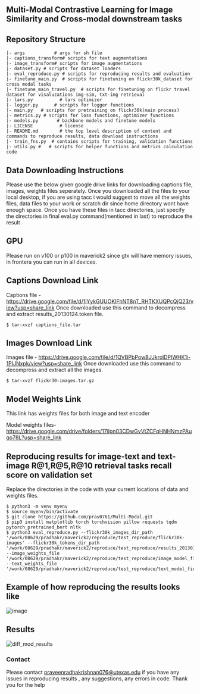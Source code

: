 ## Multi-Modal Contrastive Learning for Image Similarity and Cross-modal downstream tasks


Repository Structure
--------------------

    |- args           # args for sh file
    |- captions_transform# scripts for text augmentations
    |- image_transform# scripts for image augmentations
    |- dataset.py # scripts for dataset loaders
    |- eval_reproduce.py # scripts for reproducing results and evaluation
    |- finetune_main.py  # scripts for finetuning on flickr30k_dataset for cross modal tasks
    |- finetune_main_travel.py  # scripts for finetuning on flickr travel dataset for visaluzations img-sim, txt-img retrieval
    |- lars.py          # lars optimizer
    |- logger.py      # scripts for logger functions
    |- main.py   # scripts for pretraining on flickr30k(main process)
    |- metrics.py # scripts for loss functions, optimizer functions
    |- models.py       # backbone models and finetune models
    |- LICENSE          # license
    |- README.md        # the top level description of content and commands to reproduce results, data download instructions
    |- train_fns.py  # contains scripts for training, validation functions
    |- utils.py #   # scripts for helper functions and metrics calculation code
    
    
## Data Downloading Instructions
Please use the below given google drive links for downloading captions file, images, weights files seperately. Once you downloaded all the files to your local desktop, if you are using tacc i would suggest to move all the weights files, data files to your work or scratch dir since home directory wont have enough space. Once you have these files in tacc directories, just specify the directories in final eval.py command(mentioned in last) to reproduce the result

## GPU
Please run on v100 or p100 in maverick2 since gtx will have memory issues, in frontera you can run in all devices.
## Captions Download Link
Captions file - https://drive.google.com/file/d/1iYykGUUOKlFhNT8nT_RHTKXUQPcQjQ23/view?usp=share_link
Once downloaded use this command to decompress and extract  results_20130124.token file.
```
$ tar-xvzf captions_file.tar
```

## Images Download Link
Images file - https://drive.google.com/file/d/1QVBPbPowBJJkrolDPIWHK1i-1PIJNxpk/view?usp=share_link
Once downloaded use this command to decompress and extract all the images.
```
$ tar-xvzf flickr30-images.tar.gz
```
## Model Weights Link
This link has weights files for both image and text encoder

Model weights files- https://drive.google.com/drive/folders/17ilpn03CDwGvVtZCFqHNHNmzPAuqo78L?usp=share_link

## Reproducing results for image-text and text-image R@1,R@5,R@10 retrieval tasks recall score on validation set
Replace the directories in the code with your current locations of data and weights files.
```
$ python3 -m venv myenv
$ source myenv/bin/activate
$ git clone https://github.com/prav0761/Multi-Modal.git
$ pip3 install matplotlib torch torchvision pillow requests tqdm pytorch_pretrained_bert nltk
$ python3 eval_reproduce.py --flickr30k_images_dir_path '/work/08629/pradhakr/maverick2/reproduce/test_reproduce/flickr30k-images' --flickr30k_tokens_dir_path '/work/08629/pradhakr/maverick2/reproduce/test_reproduce/results_20130124.token' --image_weights_file '/work/08629/pradhakr/maverick2/reproduce/test_reproduce/image_model_finetune241_30k.pth' --text_weights_file '/work/08629/pradhakr/maverick2/reproduce/test_reproduce/text_model_finetune241_30k.pth'
```

## Example of how reproducing the results looks like
![image](https://user-images.githubusercontent.com/93844635/235394369-9efa332d-3001-4086-9b33-9c5a40e7c116.png)


## Results
![diff_mod_results](https://user-images.githubusercontent.com/93844635/235386518-3b92c2ed-961e-4b95-89ed-78233c344140.PNG)

### Contact
Please contact praveenradhakrishnan076@utexas.edu if you have any issues in reproducing results , any suggestions, any errors in code. Thank you for the help
